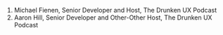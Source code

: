 1. Michael Fienen, Senior Developer and Host, The Drunken UX Podcast
2. Aaron Hill, Senior Developer and Other-Other Host, The Drunken UX Podcast
